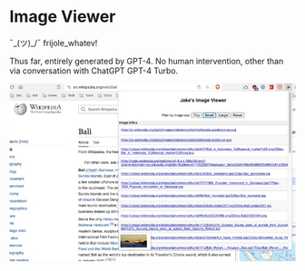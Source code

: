 # Image Viewer

¯\_(ツ)_/¯ frijole_whatev!

Thus far, entirely generated by GPT-4. No human intervention, other than via 
conversation with ChatGPT GPT-4 Turbo.

![Screenshot](images/bali.jpg)
